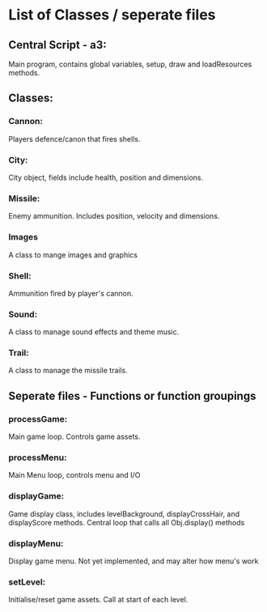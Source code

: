 # List of Classes / seperate files

## Central Script - a3:
Main program, contains global variables, setup, draw and loadResources methods.

## Classes:

### Cannon:

Players defence/canon that fires shells.

### City:

City object, fields include health, position and dimensions.

### Missile:

Enemy ammunition. Includes position, velocity and dimensions.

### Images

A class to mange images and graphics

### Shell:

Ammunition fired by player's cannon.

### Sound:

A class to manage sound effects and theme music.

### Trail:

A class to manage the missile trails.

## Seperate files - Functions or function groupings

### processGame:

Main game loop. Controls game assets.

### processMenu:

Main Menu loop, controls menu and I/O

### displayGame:

Game display class, includes levelBackground, displayCrossHair, and displayScore methods.
Central loop that calls all Obj.display() methods

### displayMenu:

Display game menu.
Not yet implemented, and may alter how menu's work

### setLevel:

Initialise/reset game assets.
Call at start of each level.

